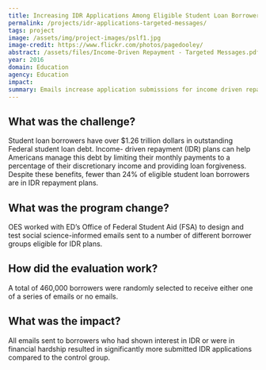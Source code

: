 ```yaml
---
title: Increasing IDR Applications Among Eligible Student Loan Borrowers through Targeted Messages
permalink: /projects/idr-applications-targeted-messages/
tags: project
image: /assets/img/project-images/pslf1.jpg
image-credit: https://www.flickr.com/photos/pagedooley/
abstract: /assets/files/Income-Driven Repayment - Targeted Messages.pdf
year: 2016
domain: Education
agency: Education
impact:
summary: Emails increase application submissions for income driven repayment plans.
---
```

## What was the challenge?

Student loan borrowers have over $1.26 trillion dollars in outstanding Federal student loan debt. Income- driven repayment (IDR) plans can help Americans manage this debt by limiting their monthly payments to a percentage of their discretionary income and providing loan forgiveness. Despite these benefits, fewer than 24% of eligible student loan borrowers are in IDR repayment plans.

## What was the program change?

OES worked with ED’s Office of Federal Student Aid (FSA) to design and test social science-informed emails sent to a number of different borrower groups eligible for IDR plans.

## How did the evaluation work?

A total of 460,000 borrowers were randomly selected to receive either one of a series of emails or no emails.

## What was the impact?

All emails sent to borrowers who had shown interest in IDR or were in financial hardship resulted in significantly more submitted IDR applications compared to the control group.
